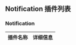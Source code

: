 ## Notification 插件列表
### Notification

|         插件名称          |              详细信息               | 
|:---------------------:|:-------------------------------:|
